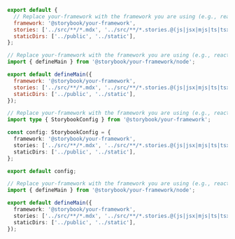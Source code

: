 ```js filename=".storybook/main.js" renderer="common" language="js" tabTitle="CSF 3"
export default {
  // Replace your-framework with the framework you are using (e.g., react-vite, vue3-vite)
  framework: '@storybook/your-framework',
  stories: ['../src/**/*.mdx', '../src/**/*.stories.@(js|jsx|mjs|ts|tsx)'],
  staticDirs: ['../public', '../static'],
};
```

```js filename=".storybook/main.js" renderer="react" language="js" tabTitle="CSF Next 🧪"
// Replace your-framework with the framework you are using (e.g., react-vite, nextjs, experimental-nextjs-vite)
import { defineMain } from '@storybook/your-framework/node';

export default defineMain({
  framework: '@storybook/your-framework',
  stories: ['../src/**/*.mdx', '../src/**/*.stories.@(js|jsx|mjs|ts|tsx)'],
  staticDirs: ['../public', '../static'],
});
```

```ts filename=".storybook/main.ts" renderer="common" language="ts" tabTitle="CSF 3"
// Replace your-framework with the framework you are using (e.g., react-vite, vue3-vite)
import type { StorybookConfig } from '@storybook/your-framework';

const config: StorybookConfig = {
  framework: '@storybook/your-framework',
  stories: ['../src/**/*.mdx', '../src/**/*.stories.@(js|jsx|mjs|ts|tsx)'],
  staticDirs: ['../public', '../static'],
};

export default config;
```

```ts filename=".storybook/main.ts" renderer="react" language="ts" tabTitle="CSF Next 🧪"
// Replace your-framework with the framework you are using (e.g., react-vite, nextjs, experimental-nextjs-vite)
import { defineMain } from '@storybook/your-framework/node';

export default defineMain({
  framework: '@storybook/your-framework',
  stories: ['../src/**/*.mdx', '../src/**/*.stories.@(js|jsx|mjs|ts|tsx)'],
  staticDirs: ['../public', '../static'],
});
```
